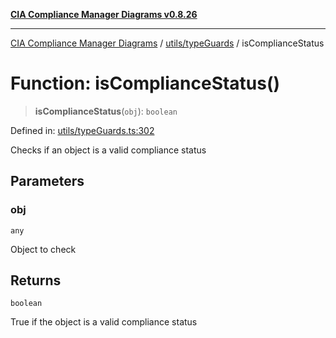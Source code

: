 [**CIA Compliance Manager Diagrams v0.8.26**](../../../README.md)

***

[CIA Compliance Manager Diagrams](../../../modules.md) / [utils/typeGuards](../README.md) / isComplianceStatus

# Function: isComplianceStatus()

> **isComplianceStatus**(`obj`): `boolean`

Defined in: [utils/typeGuards.ts:302](https://github.com/Hack23/cia-compliance-manager/blob/168f1311621722afef33b264085d8ac99d4a3213/src/utils/typeGuards.ts#L302)

Checks if an object is a valid compliance status

## Parameters

### obj

`any`

Object to check

## Returns

`boolean`

True if the object is a valid compliance status
